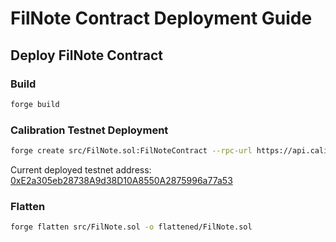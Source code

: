 # FilNote Contract Deployment Guide

## Deploy FilNote Contract

### Build
```bash
forge build
```

### Calibration Testnet Deployment

```bash
forge create src/FilNote.sol:FilNoteContract --rpc-url https://api.calibration.node.glif.io/rpc/v1 --private-key <PRIVATE_KEY> --broadcast --verify --verifier sourcify -vvvv
```
Current deployed testnet address: [0xE2a305eb28738A9d38D10A8550A2875996a77a53](https://filecoin-testnet.blockscout.com/address/0xE2a305eb28738A9d38D10A8550A2875996a77a53?tab=read_contract)

### Flatten
```bash
forge flatten src/FilNote.sol -o flattened/FilNote.sol
```
```